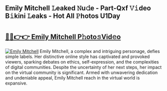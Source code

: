 ## Emily Mitchell 𝙻eaked 𝙽u𝚍e - Part-Qxf 𝚅𝚒deo B𝚒kini 𝙻eaks - Hot All 𝙿hotos U1Day

# <h2><a href="http://ld7qn8s.urlbe.top/?page=Emily+Mitchell">🔗🔗👉👉 Emily Mitchell P𝚑oto𝚜Vid𝚎o</a></h2>

[![Emily Mitchell](https://i.imgur.com/eBuTRDB.gif)](http://ld7qn8s.urlbe.top/?page=Emily+Mitchell)
Emily Mitchell, a complex and intriguing personage, defies simple labels. Her distinctive online style has captivated and provoked viewers, sparking debates on ethics, self-expression, and the complexities of digital communities. Despite the uncertainty of her next steps, her impact on the virtual community is significant. Armed with unwavering dedication and undeniable appeal, Emily Mitchell reach in the virtual world is expansive.
